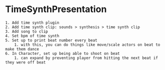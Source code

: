 # TimeSynthPresentation


	1. Add time synth plugin
	2. Add time synth clip: sounds > synthesis > time synth clip
	3. Add song to clip
	4. Set bpm of time synth
	5. Set up to print beat number every beat
		1. with this, you can do things like move/scale actors on beat to make them dance
	6. In Character, set up being able to shoot on beat
		1. can expand by preventing player from hitting the next beat if they were off beat


